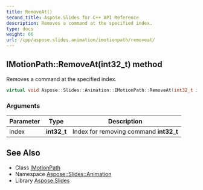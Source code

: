```yaml
---
title: RemoveAt()
second_title: Aspose.Slides for C++ API Reference
description: Removes a command at the specified index.
type: docs
weight: 66
url: /cpp/aspose.slides.animation/imotionpath/removeat/
---
```

## IMotionPath::RemoveAt(int32_t) method


Removes a command at the specified index.

```cpp
virtual void Aspose::Slides::Animation::IMotionPath::RemoveAt(int32_t index)=0
```


### Arguments

| Parameter | Type | Description |
| --- | --- | --- |
| index | **int32_t** | Index for removing command **int32_t** |

## See Also

* Class [IMotionPath](./)
* Namespace [Aspose::Slides::Animation](../)
* Library [Aspose.Slides](../../)
